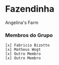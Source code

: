 # Fazendinha
Angelina's Farm

### Membros do Grupo
    [x] Fabricio Bizotto
    [x] Matheus Wogt
    [x] Outro Membro
    [x] Outro Membro
